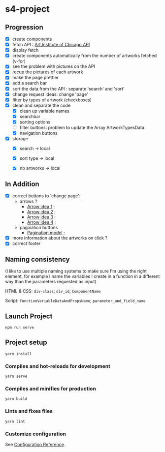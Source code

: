 # s4-project

## Progression 
- [x] create components
- [x] fetch API : [Art Institute of Chicago API](http://api.artic.edu/docs/)
- [x] display fetch 
- [x] create components automatically from the number of artworks fetched (v-for)
- [x] see the problem with pictures on the API 
- [x] recup the pictures of each artwork
- [x] make the page prettier 
- [x] add a search bar
- [x] sort the data from the API : separate 'search' and 'sort'
- [x] change request ideas: change 'page'
- [x] filter by types of artwork (checkboxes)
- [x] clean and separate the code 
    - [x] clean up variable names
    - [x] searchbar
    - [x] sorting options
    - [ ] filter buttons: problem to update the Array ArtworkTypesData
    - [x] navigation buttons 
- [x] storage
    - [x] search -> local
    - [x] sort type -> local
    - [x] nb artworks -> local


## In Addition 
- [x] correct buttons to 'change page': 
    - arrows ? 
        - [Arrow idea 1](https://codepen.io/xzf/pen/BvGLjL) ;
        - [Arrow idea 2](https://codepen.io/shawnlooi/pen/eeXmrQ) ;
        - [Arrow idea 3](https://codepen.io/cbrst/pen/ebxwLJ) ;
        - [Arrow idea 4](https://codepen.io/hakimel/pen/nOzqdW) ;
    - pagination buttons 
        - [Pagination model](https://codepen.io/alligatorio/pen/zWvpRp) ;
- [x] more information about the artworks on click ? 
- [x] correct footer 

## Naming consistency

(I like to use multiple naming systems to make sure I'm using the right element, for example I name the variables I create in a function in a different way than the parameters requested as input)

HTML & CSS: `div-class`; `div_id`; `ComponentName`

Script: `functionVariableDataAndPropsName`; `parameter_and_field_name`

## Launch Project 
```
npm run serve
```

## Project setup
```
yarn install
```

### Compiles and hot-reloads for development
```
yarn serve
```

### Compiles and minifies for production
```
yarn build
```

### Lints and fixes files
```
yarn lint
```

### Customize configuration
See [Configuration Reference](https://cli.vuejs.org/config/).
